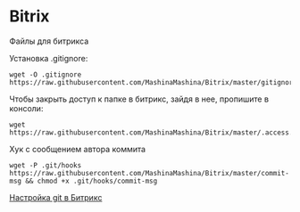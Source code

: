 
# Bitrix
Файлы для битрикса

Установка .gitignore:
```
wget -O .gitignore https://raw.githubusercontent.com/MashinaMashina/Bitrix/master/gitignore
```

Чтобы закрыть доступ к папке в битрикс, зайдя в нее, пропишите в консоли:
```
wget https://raw.githubusercontent.com/MashinaMashina/Bitrix/master/.access.php
```

Хук с сообщением автора коммита
```
wget -P .git/hooks https://raw.githubusercontent.com/MashinaMashina/Bitrix/master/commit-msg && chmod +x .git/hooks/commit-msg
```

[Настройка git в Битрикс](https://r-morozov.ru/bitrix/nastrojka-git-gitignore-dlya-bitriks/)

